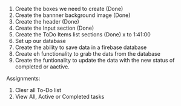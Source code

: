 1. Create the boxes we need to create (Done)
2. Create the bannner background image (Done)
3. Create the header (Done)
4. Create the Input section (Done)
5. Create the ToDo Items list sections (Done) x to 1:41:00
6. Set up our database
7. Create the ability to save data in a firebase database
8. Create eh functionality to grab the dats from the database
9. Create the funtionality to update the data with the new status of completed or aactive.

Assignments:
1. Clesr all To-Do list
2. View All, Active or Completed tasks
